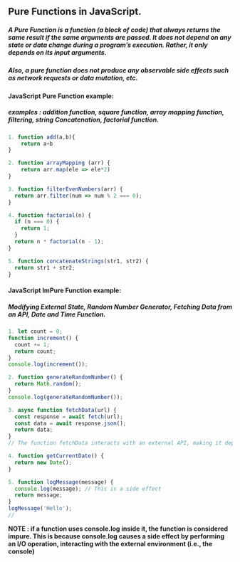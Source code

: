 ## Pure Functions in JavaScript.

##### A Pure Function is a function (a block of code) that always returns the same result if the same arguments are passed. It does not depend on any state or data change during a program’s execution. Rather, it only depends on its input arguments.

##### Also, a pure function does not produce any observable side effects such as network requests or data mutation, etc.

#### JavaScript Pure Function example:
##### examples : addition function, square function, array mapping function, filtering, string Concatenation, factorial function.
```javascript
1. function add(a,b){
    return a+b
}

2. function arrayMapping (arr) {
    return arr.map(ele => ele*2)
}

3. function filterEvenNumbers(arr) {
  return arr.filter(num => num % 2 === 0);
}

4. function factorial(n) {
  if (n === 0) {
    return 1;
  }
  return n * factorial(n - 1);
}

5. function concatenateStrings(str1, str2) {
  return str1 + str2;
}
```

#### JavaScript ImPure Function example:
##### Modifying External State, Random Number Generator, Fetching Data from an API, Date and Time Function.
```javascript
1. let count = 0;
function increment() {
  count += 1;
  return count;
}
console.log(increment());

2. function generateRandomNumber() {
  return Math.random();
}
console.log(generateRandomNumber());

3. async function fetchData(url) {
  const response = await fetch(url);
  const data = await response.json();
  return data;
}
// The function fetchData interacts with an external API, making it dependent on the external environment and hence impure.

4. function getCurrentDate() {
  return new Date();
}

5. function logMessage(message) {
  console.log(message); // This is a side effect
  return message;
}
logMessage('Hello');
// 
```
**NOTE : if a function uses console.log inside it, the function is considered impure. This is because console.log causes a side effect by performing an I/O operation, interacting with the external environment (i.e., the console)**
